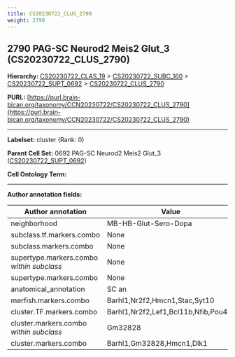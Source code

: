 ```yaml
---
title: CS20230722_CLUS_2790
weight: 2790
---
```

## 2790 PAG-SC Neurod2 Meis2 Glut_3 (CS20230722_CLUS_2790)
<b>Hierarchy: </b>
[CS20230722_CLAS_19](../CS20230722_CLAS_19) >
[CS20230722_SUBC_160](../CS20230722_SUBC_160) >
[CS20230722_SUPT_0692](../CS20230722_SUPT_0692) >
[CS20230722_CLUS_2790](../CS20230722_CLUS_2790)

**PURL:** [https://purl.brain-bican.org/taxonomy/CCN20230722/CS20230722_CLUS_2790](https://purl.brain-bican.org/taxonomy/CCN20230722/CS20230722_CLUS_2790)

---


**Labelset:** cluster (Rank: 0)

**Parent Cell Set:** 0692 PAG-SC Neurod2 Meis2 Glut_3 ([CS20230722_SUPT_0692](../CS20230722_SUPT_0692))



**Cell Ontology Term:** 

[MARKER GENES.]: #


---

[TRANSFERRED ANNOTATIONS.]: #


[AUTHOR ANNOTATION FIELDS.]: #


**Author annotation fields:**

| Author annotation | Value |
|-------------------|-------|
|neighborhood|MB-HB-Glut-Sero-Dopa|
|subclass.tf.markers.combo|None|
|subclass.markers.combo|None|
|supertype.markers.combo _within subclass_|None|
|supertype.markers.combo|None|
|anatomical_annotation|SC an|
|merfish.markers.combo|Barhl1,Nr2f2,Hmcn1,Stac,Syt10|
|cluster.TF.markers.combo|Barhl1,Nr2f2,Lef1,Bcl11b,Nfib,Pou4f1|
|cluster.markers.combo _within subclass_|Gm32828|
|cluster.markers.combo|Barhl1,Gm32828,Hmcn1,Dlk1|
